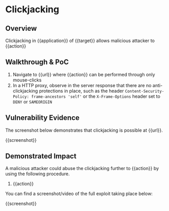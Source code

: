 # Clickjacking

## Overview

<!--
Provide a 1-2 sentence description - see http://cveproject.github.io/docs/content/key-details-phrasing.pdf for tips

This format is a good guide:
[VULNTYPE] in [COMPONENT] in [APPLICATION] allows [ATTACKER] to [IMPACT] via [VECTOR]
-->

Clickjacking in {{application}} of {{target}} allows malicious attacker to {{action}}

## Walkthrough & PoC

<!--
Provide a step-by-step walkthrough on how to access the vulnerable injection point, and how to exploit the vulnerability.
Adding a dot-pointed walkthrough with relevant screenshots will speed triage time and result in faster rewards!
-->

1. Navigate to {{url}} where {{action}} can be performed through only mouse-clicks
1. In a HTTP proxy, observe in the server response that there are no anti-clickjacking protections in place, such as the header `Content-Security-Policy: frame-ancestors 'self'` or the `X-Frame-Options` header  set to `DENY` or `SAMEORIGIN`

## Vulnerability Evidence

<!--
Your submission MUST include evidence of the vulnerability and not be theoretical in nature.

For a clickjacking vulnerability, please include a simple screenshot or HTML payload that can be executed to easily demonstrate and reproduce the issue.
-->

The screenshot below demonstrates that clickjacking is possible at {{url}}.

{{screenshot}}

## Demonstrated Impact

<!--
Attempt to escalate the clickjacking to perform additional actions (such as an account takeover or CSRF bypass to perform a sensitive action). If this is possible, provide a full proof-of-concept here.
-->

A malicious attacker could abuse the clickjacking further to {{action}} by using the following procedure.


1. {{action}}

You can find a screenshot/video of the full exploit taking place below:

{{screenshot}}

````
